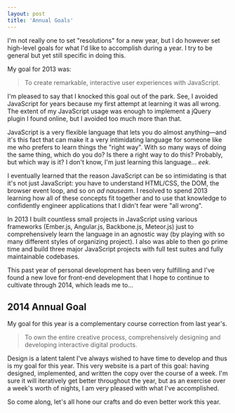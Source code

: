 ```yaml
---
layout: post
title: 'Annual Goals'
---
```


I'm not really one to set "resolutions" for a new year, but I do however set high-level goals for what I'd like to accomplish during a year. I try to be general but yet still specific in doing this.

My goal for 2013 was:

> To create remarkable, interactive user experiences with&nbsp;JavaScript.

I'm pleased to say that I knocked this goal out of the park. See, I avoided JavaScript for years because my first attempt at learning it was all wrong. The extent of my JavaScript usage was enough to implement a jQuery plugin I found online, but I avoided too much more than that.

JavaScript is a very flexible language that lets you do almost anything&mdash;and it's this fact that can make it a very intimidating language for someone like me who prefers to learn things the "right way". With so many ways of doing the same thing, which do you do? Is there a right way to do this? Probably, but which way is it? I don't know, I'm just learning this language... *eek*.

I eventually learned that the reason JavaScript can be so intimidating is that it's not just JavaScript: you have to understand HTML/CSS, the DOM, the browser event loop, and so on *ad nauseam*. I resolved to spend 2013 learning how all of these concepts fit together and to use that knowledge to confidently engineer applications that I didn't fear were "all wrong".

In 2013 I built countless small projects in JavaScript using various frameworks (Ember.js, Angular.js, Backbone.js, Meteor.js) just to comprehensively learn the language in an agnostic way (by playing with so many different styles of organizing project). I also was able to then go prime time and build three major JavaScript projects with full test suites and fully maintainable codebases.

This past year of personal development has been very fulfilling and I've found a new love for front-end development that I hope to continue to cultivate through 2014, which leads me to...

## 2014 Annual Goal

My goal for this year is a complementary course correction from last year's.

> To own the entire creative process, comprehensively designing and developing interactive digital products.

Design is a latent talent I've always wished to have time to develop and thus is my goal for this year. This very website is a part of this goal: having designed, implemented, and written the copy over the course of a week. I'm sure it will iteratively get better throughout the year, but as an exercise over a week's worth of nights, I am very pleased with what I've accomplished.

So come along, let's all hone our crafts and do even better work this year.
